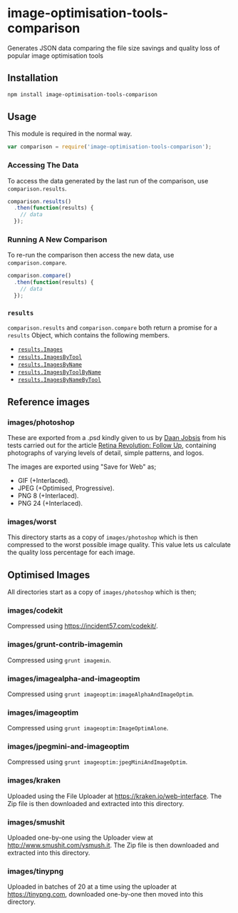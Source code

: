 # image-optimisation-tools-comparison

Generates JSON data comparing the file size savings and quality loss of popular image optimisation
tools

## Installation

```bash
npm install image-optimisation-tools-comparison
```

## Usage

This module is required in the normal way.

```javascript
var comparison = require('image-optimisation-tools-comparison');
```

### Accessing The Data

To access the data generated by the last run of the comparison, use `comparison.results`.

```javascript
comparison.results()
  .then(function(results) {
    // data
  });
```

### Running A New Comparison

To re-run the comparison then access the new data, use `comparison.compare`.

```javascript
comparison.compare()
  .then(function(results) {
    // data
  });
```

### `results`

`comparison.results` and `comparison.compare` both return a promise for a `results` Object, which
contains the following members.

+ [`results.Images`](https://github.com/JamieMason/image-optimisation-tools-comparison/blob/master/data/raw/Images.json)
+ [`results.ImagesByTool`](https://github.com/JamieMason/image-optimisation-tools-comparison/blob/master/data/raw/ImagesByTool.json)
+ [`results.ImagesByName`](https://github.com/JamieMason/image-optimisation-tools-comparison/blob/master/data/raw/ImagesByName.json)
+ [`results.ImagesByToolByName`](https://github.com/JamieMason/image-optimisation-tools-comparison/blob/master/data/raw/ImagesByToolByName.json)
+ [`results.ImagesByNameByTool`](https://github.com/JamieMason/image-optimisation-tools-comparison/blob/master/data/raw/ImagesByNameByTool.json)

## Reference images

### images/photoshop

These are exported from a .psd kindly given to us by
[Daan Jobsis](http://www.twitter.com./daanjobsis) from his tests carried out for the article
[Retina Revolution: Follow Up](http://blog.netvlies.nl/design-interactie/retina-revolutie-follow-up/),
containing photographs of varying levels of detail, simple patterns, and logos.

The images are exported using "Save for Web" as;

+ GIF (+Interlaced).
+ JPEG (+Optimised, Progressive).
+ PNG 8 (+Interlaced).
+ PNG 24 (+Interlaced).

### images/worst

This directory starts as a copy of `images/photoshop` which is then compressed to the worst possible
image quality. This value lets us calculate the quality loss percentage for each image.

## Optimised Images

All directories start as a copy of `images/photoshop` which is then;

### images/codekit

Compressed using https://incident57.com/codekit/.

### images/grunt-contrib-imagemin

Compressed using `grunt imagemin`.

### images/imagealpha-and-imageoptim

Compressed using `grunt imageoptim:imageAlphaAndImageOptim`.

### images/imageoptim

Compressed using `grunt imageoptim:ImageOptimAlone`.

### images/jpegmini-and-imageoptim

Compressed using `grunt imageoptim:jpegMiniAndImageOptim`.

### images/kraken

Uploaded using the File Uploader at https://kraken.io/web-interface. The Zip file is then
downloaded and extracted into this directory.

### images/smushit

Uploaded one-by-one using the Uploader view at http://www.smushit.com/ysmush.it. The Zip file is
then downloaded and extracted into this directory.

### images/tinypng

Uploaded in batches of 20 at a time using the uploader at https://tinypng.com, downloaded
one-by-one then moved into this directory.

